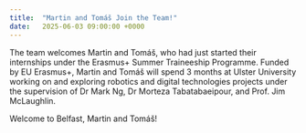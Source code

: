 ```yaml
---
title:  "Martin and Tomáš Join the Team!"
date:   2025-06-03 09:00:00 +0000
---
```


The team welcomes Martin and Tomáš, who had just started their internships under the Erasmus+ Summer Traineeship Programme. Funded by EU Erasmus+, Martin and Tomáš will spend 3 months at Ulster University working on and exploring robotics and digital technologies projects under the supervision of Dr Mark Ng, Dr Morteza Tabatabaeipour, and Prof. Jim McLaughlin. 

Welcome to Belfast, Martin and Tomáš!

